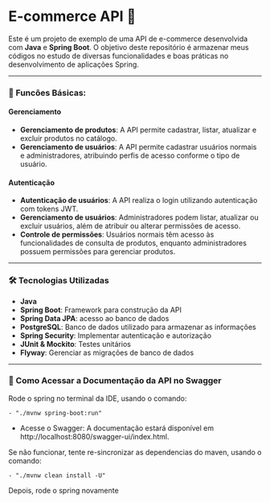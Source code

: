 # E-commerce API 🛒


Este é um projeto de exemplo de uma API de e-commerce desenvolvida com **Java** e **Spring Boot**.
O objetivo deste repositório é armazenar meus códigos no estudo de diversas funcionalidades e boas práticas no desenvolvimento
de aplicações Spring.

---

### 🚀 Funcões Básicas:

#### Gerenciamento

- **Gerenciamento de produtos**: A API permite cadastrar, listar, atualizar e excluir produtos no catálogo.
- **Gerenciamento de usuários**: A API permite cadastrar usuários normais e administradores, atribuindo perfis de acesso conforme o tipo de usuário.

#### Autenticação

- **Autenticação de usuários**: A API realiza o login utilizando autenticação com tokens JWT.
- **Gerenciamento de usuários**: Administradores podem listar, atualizar ou excluir usuários, além de atribuir ou alterar permissões de acesso.
- **Controle de permissões**: Usuários normais têm acesso às funcionalidades de consulta de produtos, enquanto administradores possuem permissões para gerenciar produtos.

---

### 🛠️ Tecnologias Utilizadas 

- **Java**
- **Spring Boot**: Framework para construção da API
- **Spring Data JPA**: acesso ao banco de dados
- **PostgreSQL**: Banco de dados utilizado para armazenar as informações
- **Spring Security**: Implementar autenticação e autorização
- **JUnit & Mockito**: Testes unitários
- **Flyway**: Gerenciar as migrações de banco de dados

---

### 📄 Como Acessar a Documentação da API no Swagger

Rode o spring no terminal da IDE, usando o comando:

    - "./mvnw spring-boot:run"

- Acesse o Swagger: A documentação estará disponível em http://localhost:8080/swagger-ui/index.html.

Se não funcionar, tente re-sincronizar as dependencias do maven, usando o comando:

    - "./mvnw clean install -U"

Depois, rode o spring novamente
